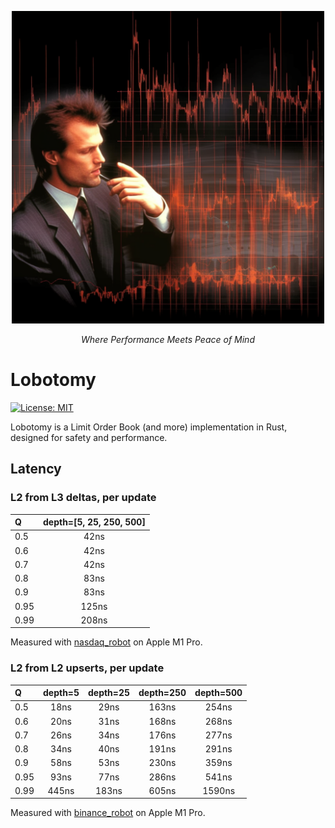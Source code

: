 <p align="center">
  <img src="assets/logo.png" alt="Lobotomy" width=500>
</p>

<p align="center">
    <i>Where Performance Meets Peace of Mind</i>
</p>

# Lobotomy
[![License: MIT](https://img.shields.io/badge/License-MIT-yellow.svg)](https://opensource.org/licenses/MIT)



Lobotomy is a Limit Order Book (and more) implementation in Rust, designed for safety and performance.

## Latency
### L2 from L3 deltas, per update
| Q              | depth=[5, 25, 250, 500]
| :------------- | :-----: |
| 0.5            |   42ns  |
| 0.6            |   42ns  |
| 0.7            |   42ns  |
| 0.8            |   83ns  |
| 0.9            |   83ns  |
| 0.95           |   125ns  |
| 0.99           |   208ns |


Measured with [nasdaq_robot](src/app/nasdaq_robot.rs) on Apple M1 Pro.

### L2 from L2 upserts, per update
| Q              | depth=5 | depth=25 | depth=250 | depth=500 |
| :------------- | :-----: | :------: | :-------: | :-------: |
| 0.5            |   18ns  |   29ns   |   163ns   |   254ns   |
| 0.6            |   20ns  |   31ns   |   168ns   |   268ns   |
| 0.7            |   26ns  |   34ns   |   176ns   |   277ns   |
| 0.8            |   34ns  |   40ns   |   191ns   |   291ns   |
| 0.9            |   58ns  |   53ns   |   230ns   |   359ns   |
| 0.95           |   93ns  |   77ns   |   286ns   |   541ns   |
| 0.99           |   445ns |   183ns  |   605ns   |   1590ns  |


Measured with [binance_robot](src/app/binance_robot.rs) on Apple M1 Pro.
